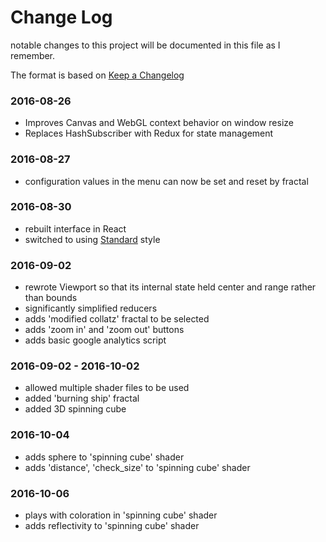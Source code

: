 # Change Log
notable changes to this project will be documented in this file as I remember.

The format is based on [Keep a Changelog](http://keepachangelog.com/)

### 2016-08-26
- Improves Canvas and WebGL context behavior on window resize
- Replaces HashSubscriber with Redux for state management

### 2016-08-27
- configuration values in the menu can now be set and reset by fractal

### 2016-08-30
- rebuilt interface in React
- switched to using [Standard](http://standardjs.com/) style

### 2016-09-02
- rewrote Viewport so that its internal state held center and range rather than bounds
- significantly simplified reducers
- adds 'modified collatz' fractal to be selected
- adds 'zoom in' and 'zoom out' buttons
- adds basic google analytics script

### 2016-09-02 - 2016-10-02
- allowed multiple shader files to be used
- added 'burning ship' fractal
- added 3D spinning cube

### 2016-10-04
- adds sphere to 'spinning cube' shader
- adds 'distance', 'check_size' to 'spinning cube' shader

### 2016-10-06
- plays with coloration in 'spinning cube' shader
- adds reflectivity to 'spinning cube' shader
